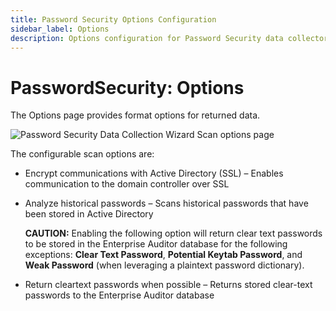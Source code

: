 ```yaml
---
title: Password Security Options Configuration
sidebar_label: Options
description: Options configuration for Password Security data collector including analysis parameters and security policy settings.
---
```


# PasswordSecurity: Options

The Options page provides format options for returned data.

![Password Security Data Collection Wizard Scan options page](/img/versioned_docs/accessanalyzer_11.6/accessanalyzer/install/application/options.webp)

The configurable scan options are:

- Encrypt communications with Active Directory (SSL) – Enables communication to the domain
  controller over SSL
- Analyze historical passwords – Scans historical passwords that have been stored in Active
  Directory

  **CAUTION:** Enabling the following option will return clear text passwords to be stored in the
  Enterprise Auditor database for the following exceptions: **Clear Text Password**, **Potential
  Keytab Password**, and **Weak Password** (when leveraging a plaintext password dictionary).

- Return cleartext passwords when possible – Returns stored clear-text passwords to the Enterprise
  Auditor database
